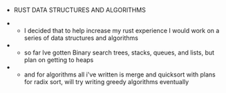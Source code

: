 - RUST DATA STRUCTURES AND ALGORITHMS
+ + I decided that to help increase my rust experience I would work on a series of data structures and algorithms
+ + so far Ive gotten Binary search trees, stacks, queues, and lists, but plan on getting to heaps
+ + and for algorithms all i've written is merge and quicksort with plans for radix sort, will try writing greedy algorithms eventually
